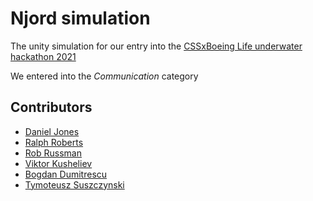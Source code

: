 # Njord simulation
The unity simulation for our entry into the [CSSxBoeing Life underwater hackathon 2021](https://cssbristol.co.uk/events/2021-03-20_boeing_hackathon/)

We entered into the *Communication* category

## Contributors
- [Daniel Jones](https://github.com/danjones1618)
- [Ralph Roberts](https://github.com/KingGax)
- [Rob Russman](https://github.com/orgs/HMSSFGD/people/Noobphail)
- [Viktor Kusheliev](https://github.com/orgs/HMSSFGD/people/vic-kush)
- [Bogdan Dumitrescu](https://github.com/orgs/HMSSFGD/people/bogdumi)
- [Tymoteusz Suszczynski](https://github.com/orgs/HMSSFGD/people/TiPEX360)

